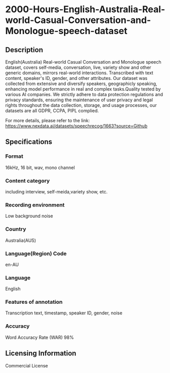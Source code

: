 # 2000-Hours-English-Australia-Real-world-Casual-Conversation-and-Monologue-speech-dataset

## Description
English(Australia) Real-world Casual Conversation and Monologue speech dataset, covers self-media, conversation, live, variety show and other generic domains, mirrors real-world interactions. Transcribed with text content, speaker's ID, gender, and other attributes. Our dataset was collected from extensive and diversify speakers, geographicly speaking, enhancing model performance in real and complex tasks.Quality tested by various AI companies. We strictly adhere to data protection regulations and privacy standards, ensuring the maintenance of user privacy and legal rights throughout the data collection, storage, and usage processes, our datasets are all GDPR, CCPA, PIPL complied.

For more details, please refer to the link: https://www.nexdata.ai/datasets/speechrecog/1663?source=Github

## Specifications
### Format
16kHz, 16 bit, wav, mono channel
### Content category
including interview, self-meida,variety show, etc.
### Recording environment
Low background noise
### Country
Australia(AUS)
### Language(Region) Code
en-AU
### Language
English
### Features of annotation
Transcription text, timestamp, speaker ID, gender, noise
### Accuracy
Word Accuracy Rate (WAR) 98%

## Licensing Information
Commercial License














